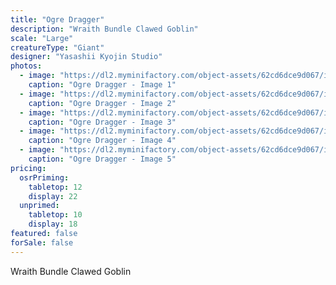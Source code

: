 ```yaml
---
title: "Ogre Dragger"
description: "Wraith Bundle Clawed Goblin"
scale: "Large"
creatureType: "Giant"
designer: "Yasashii Kyojin Studio"
photos:
  - image: "https://dl2.myminifactory.com/object-assets/62cd6dce9d067/images/720X720-ogre-c-bob-ps.jpg"
    caption: "Ogre Dragger - Image 1"
  - image: "https://dl2.myminifactory.com/object-assets/62cd6dce9d067/images/720X720-ogre-with-bell.jpg"
    caption: "Ogre Dragger - Image 2"
  - image: "https://dl2.myminifactory.com/object-assets/62cd6dce9d067/images/720X720-ogre-with-bell-2.jpg"
    caption: "Ogre Dragger - Image 3"
  - image: "https://dl2.myminifactory.com/object-assets/62cd6dce9d067/images/720X720-ogre-with-bell3.jpg"
    caption: "Ogre Dragger - Image 4"
  - image: "https://dl2.myminifactory.com/object-assets/62cd6dce9d067/images/230X230-DSC-2580-NEF.67ea00cc94d5c-67ea00eb1e063.jpg"
    caption: "Ogre Dragger - Image 5"
pricing:
  osrPriming:
    tabletop: 12
    display: 22
  unprimed:
    tabletop: 10
    display: 18
featured: false
forSale: false
---
```


Wraith Bundle Clawed Goblin